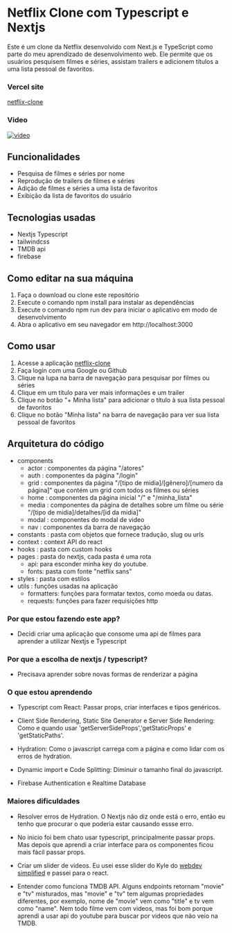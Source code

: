 # Netflix Clone com Typescript e Nextjs

Este é um clone da Netflix desenvolvido com Next.js e TypeScript como parte do meu aprendizado de desenvolvimento web. Ele permite que os usuários pesquisem filmes e séries, assistam trailers e adicionem títulos a uma lista pessoal de favoritos.

### Vercel site
[netflix-clone](https://nextflix-rm.vercel.app/)
### Video
[![video](https://i.ytimg.com/vi/7FpyPQ8bdek/maxresdefault.jpg)](https://www.youtube.com/watch?v=7FpyPQ8bdek)

## Funcionalidades

- Pesquisa de filmes e séries por nome
- Reprodução de trailers de filmes e séries
- Adição de filmes e séries a uma lista de favoritos
- Exibição da lista de favoritos do usuário

## Tecnologias usadas

- Nextjs Typescript
- tailwindcss
- TMDB api
- firebase

## Como editar na sua máquina

1. Faça o download ou clone este repositório
2. Execute o comando npm install para instalar as dependências
3. Execute o comando npm run dev para iniciar o aplicativo em modo de desenvolvimento
4. Abra o aplicativo em seu navegador em http://localhost:3000

## Como usar

1. Acesse a aplicação [netflix-clone](https://nextflix-rm.vercel.app/)
2. Faça login com uma Google ou Github
3. Clique na lupa na barra de navegação para pesquisar por filmes ou séries
4. Clique em um título para ver mais informações e um trailer
5. Clique no botão "+ Minha lista" para adicionar o título à sua lista pessoal de favoritos
6. Clique no botão "Minha lista" na barra de navegação para ver sua lista pessoal de favoritos

## Arquitetura do código

- components
  - actor : componentes da página "/atores"
  - auth : componentes da página "/login"
  - grid : componentes da página "/[tipo de midia]/[gênero]/[numero da página]" que contém um grid com todos os filmes ou séries
  - home : componentes da página inicial "/" e "/minha_lista"
  - media : componentes da página de detalhes sobre um filme ou série "/[tipo de midia]/detalhes/[id da midia]"
  - modal : componentes do modal de video
  - nav : componentes da barra de navegação
- constants : pasta com objetos que fornece tradução, slug ou urls
- context : context API do react
- hooks : pasta com custom hooks
- pages : pasta do nextjs, cada pasta é uma rota
  - api: para esconder minha key do youtube.
  - fonts: pasta com fonte "netflix sans"
- styles : pasta com estilos
- utils : funções usadas na aplicação
  - formatters: funções para formatar textos, como moeda ou datas.
  - requests: funções para fazer requisições http

### Por que estou fazendo este app?

- Decidi criar uma aplicação que consome uma api de filmes para aprender a utilizar Nextjs e Typescript

### Por que a escolha de nextjs / typescript?

- Precisava aprender sobre novas formas de renderizar a página

### O que estou aprendendo

- Typescript com React: Passar props, criar interfaces e tipos genéricos.

- Client Side Rendering, Static Site Generator e Server Side Rendering: Como e quando usar 'getServerSideProps','getStaticProps' e 'getStaticPaths'.

- Hydration: Como o javascript carrega com a página e como lidar com os erros de hydration.

- Dynamic import e Code Splitting: Diminuir o tamanho final do javascript.

- Firebase Authentication e Realtime Database

### Maiores dificuldades

- Resolver erros de Hydration. O Nextjs não diz onde está o erro, então eu tenho que procurar o que poderia estar causando essse erro.

- No inicio foi bem chato usar typescript, principalmente passar props. Mas depois que aprendi a criar interface para os componentes ficou mais fácil passar props.

- Criar um slider de videos. Eu usei esse slider do Kyle do [webdev simplified](https://www.youtube.com/watch?v=yq4BeRtUHbk&t=10s) e passei para o react.

- Entender como funciona TMDB API. Alguns endpoints retornam "movie" e "tv" misturados, mas "movie" e "tv" tem algumas propriedades diferentes, por exemplo, nome de "movie" vem como "title" e tv vem como "name". Nem todo filme vem com videos, mas foi bom porque aprendi a usar api do youtube para buscar por videos que não veio na TMDB.
